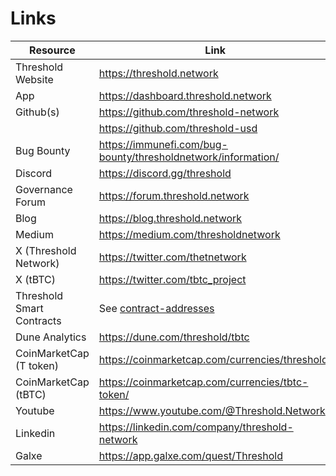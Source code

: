 # Links



<table><thead><tr><th width="274.34375">Resource</th><th>Link</th></tr></thead><tbody><tr><td>Threshold Website</td><td><a href="https://threshold.network/">https://threshold.network</a></td></tr><tr><td>App</td><td><a href="https://dashboard.threshold.network/overview/network">https://dashboard.threshold.network</a></td></tr><tr><td>Github(s)</td><td><a href="https://github.com/threshold-network">https://github.com/threshold-network</a></td></tr><tr><td></td><td><a href="https://github.com/threshold-usd">https://github.com/threshold-usd</a></td></tr><tr><td>Bug Bounty</td><td><a href="https://immunefi.com/bug-bounty/thresholdnetwork/information/">https://immunefi.com/bug-bounty/thresholdnetwork/information/</a></td></tr><tr><td>Discord</td><td><a href="https://discord.gg/threshold">https://discord.gg/threshold</a></td></tr><tr><td>Governance Forum</td><td><a href="https://forum.threshold.network/">https://forum.threshold.network</a></td></tr><tr><td>Blog</td><td><a href="https://blog.threshold.network/">https://blog.threshold.network</a></td></tr><tr><td>Medium</td><td><a href="https://medium.com/thresholdnetwork">https://medium.com/thresholdnetwork</a></td></tr><tr><td>X (Threshold Network)</td><td><a href="https://twitter.com/thetnetwork">https://twitter.com/thetnetwork</a></td></tr><tr><td>X (tBTC)</td><td><a href="https://x.com/tBTC_project">https://twitter.com/tbtc_project</a></td></tr><tr><td>Threshold Smart Contracts</td><td>See <a data-mention href="contract-addresses/">contract-addresses</a></td></tr><tr><td>Dune Analytics</td><td><a href="https://dune.com/threshold/tbtc">https://dune.com/threshold/tbtc</a></td></tr><tr><td>CoinMarketCap (T token)</td><td><a href="https://coinmarketcap.com/currencies/threshold/">https://coinmarketcap.com/currencies/threshold/</a></td></tr><tr><td>CoinMarketCap (tBTC)</td><td><a href="https://coinmarketcap.com/currencies/tbtc-token/">https://coinmarketcap.com/currencies/tbtc-token/</a></td></tr><tr><td>Youtube</td><td><a href="https://www.youtube.com/@Threshold.Network">https://www.youtube.com/@Threshold.Network</a></td></tr><tr><td>Linkedin</td><td><a href="https://linkedin.com/company/threshold-network">https://linkedin.com/company/threshold-network</a></td></tr><tr><td>Galxe</td><td><a href="https://app.galxe.com/quest/Threshold">https://app.galxe.com/quest/Threshold</a></td></tr></tbody></table>
